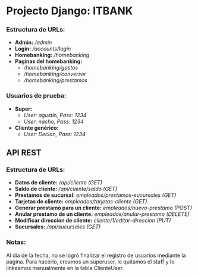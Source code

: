 # Projecto Django: ITBANK

### Estructura de URLs:
- **Admin:** */admin*
- **Login:** */accounts/login*
- **Homebanking:** */homebanking*
- **Paginas del homebanking:**
  - */homebanking/gastos*
  - */homebanking/conversor*
  - */homebanking/prestamos*

### Usuarios de prueba:
- **Super:** 
  - *User: agustin, Pass: 1234*
  - *User: nacho, Pass: 1234*
- **Cliente genérico:** 
  - *User: Declan, Pass: 1234*

## API REST
### Estructura de URLs:
- **Datos de cliente:** */api/cliente (GET)*
- **Saldo de cliente:** */api/cliente/saldo (GET)*
- **Prestamos de sucursal:** *empleados/prestamos-sucursales (GET)*
- **Tarjetas de cliente:** *empleados/tarjetas-cliente (GET)*
- **Generar prestamo para un cliente:** *empleados/nuevo-prestamo (POST)*
- **Anular prestamo de un cliente:** *empleados/anular-prestamo (DELETE)*
- **Modificar direccion de cliente:** *cliente/1/editar-direccion (PUT)*
- **Sucursales:** */api/sucursales (GET)*

### Notas:
Al dia de la fecha, no se logró finalizar el registro de usuarios mediante la pagina. Para hacerlo, creamos un superuser, le quitamos el staff y lo linkeamos manualmente en la tabla ClienteUser.

